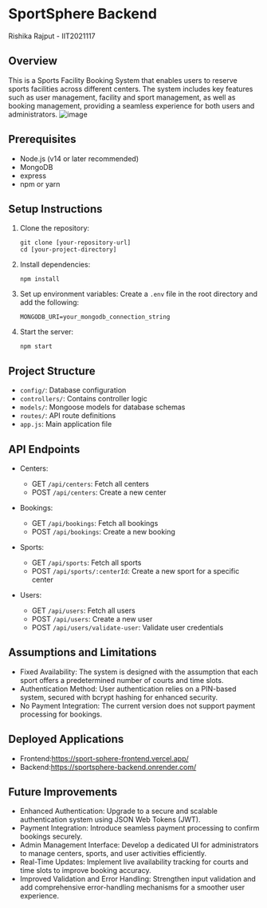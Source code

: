 # SportSphere Backend 

Rishika Rajput - IIT2021117

## Overview

This is a Sports Facility Booking System that enables users to reserve sports facilities across different centers. The system includes key features such as user management, facility and sport management, as well as booking management, providing a seamless experience for both users and administrators.
![image](https://github.com/user-attachments/assets/2bc5a9a7-ca52-49cc-bab7-8f2d5004a3b6)

## Prerequisites

- Node.js (v14 or later recommended)
- MongoDB
- express
- npm or yarn

## Setup Instructions

1. Clone the repository:
   ```
   git clone [your-repository-url]
   cd [your-project-directory]
   ```

2. Install dependencies:
   ```
   npm install
   ```

3. Set up environment variables:
   Create a `.env` file in the root directory and add the following:
   ```
   MONGODB_URI=your_mongodb_connection_string
   ```

4. Start the server:
   ```
   npm start
   ```

## Project Structure

- `config/`: Database configuration
- `controllers/`: Contains controller logic
- `models/`: Mongoose models for database schemas
- `routes/`: API route definitions
- `app.js`: Main application file

## API Endpoints

- Centers:
  - GET `/api/centers`: Fetch all centers
  - POST `/api/centers`: Create a new center

- Bookings:
  - GET `/api/bookings`: Fetch all bookings
  - POST `/api/bookings`: Create a new booking

- Sports:
  - GET `/api/sports`: Fetch all sports
  - POST `/api/sports/:centerId`: Create a new sport for a specific center

- Users:
  - GET `/api/users`: Fetch all users
  - POST `/api/users`: Create a new user
  - POST `/api/users/validate-user`: Validate user credentials

## Assumptions and Limitations

- Fixed Availability: The system is designed with the assumption that each sport offers a predetermined number of courts and time slots.
- Authentication Method: User authentication relies on a PIN-based system, secured with bcrypt hashing for enhanced security.
- No Payment Integration: The current version does not support payment processing for bookings.

## Deployed Applications

- Frontend:https://sport-sphere-frontend.vercel.app/
- Backend:https://sportsphere-backend.onrender.com/

## Future Improvements

- Enhanced Authentication: Upgrade to a secure and scalable authentication system using JSON Web Tokens (JWT).
- Payment Integration: Introduce seamless payment processing to confirm bookings securely.
- Admin Management Interface: Develop a dedicated UI for administrators to manage centers, sports, and user activities efficiently.
- Real-Time Updates: Implement live availability tracking for courts and time slots to improve booking accuracy.
- Improved Validation and Error Handling: Strengthen input validation and add comprehensive error-handling mechanisms for a smoother user experience.


